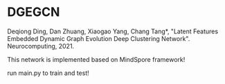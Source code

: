 # DGEGCN
Deqiong Ding, Dan Zhuang, Xiaogao Yang, Chang Tang*, "Latent Features Embedded Dynamic Graph Evolution Deep Clustering Network". Neurocomputing, 2021.

This network is implemented based on MindSpore framework!

run main.py to train and test!
